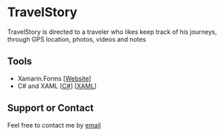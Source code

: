 # TravelStory
TravelStory is directed to a traveler who likes keep track of his journeys, through GPS location, photos, videos and notes

## Tools
- Xamarin.Forms [[Website](https://www.xamarin.com/forms)]
- C# and XAML [[C#](https://msdn.microsoft.com/en-us/library/67ef8sbd.aspx)] [[XAML](https://msdn.microsoft.com/en-us/library/cc295302.aspx)]

## Support or Contact
Feel free to contact me by [email](mailto:alciarro@gmail.com)

